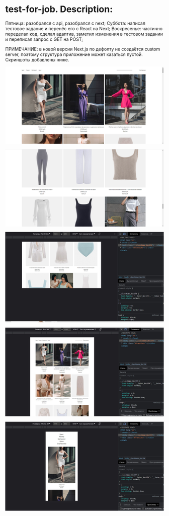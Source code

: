 # test-for-job. Description:

Пятница: разобрался с api, разобрался с next;
Суббота: написал тестовое задание и перенёс его с React на Next;
Воскресенье: частично переделал код, сделал адаптив, заметил изменения в тестовом задании и переписал запрос с GET на POST;

ПРИМЕЧАНИЕ: в новой версии Next.js по дефолту не создаётся custom server, поэтому структура приложение может казаться пустой. Скриншоты добавлены ниже.

![screen-1](https://github.com/fullnamemillie/test-for-job/blob/main/screen-1.jpg)

![screen-2](https://github.com/fullnamemillie/test-for-job/blob/main/screen-2.png)

![screen-3](https://github.com/fullnamemillie/test-for-job/blob/main/screen-3.jpg)

![screen-4](https://github.com/fullnamemillie/test-for-job/blob/main/screen-4.jpg)

![screen-5](https://github.com/fullnamemillie/test-for-job/blob/main/screen-5.jpg)
